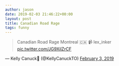 ```yaml
---
author: jason
date: 2019-02-03 21:46:22+00:00
layout: post
title: Canadian Road Rage
tags: funny
---
```


> 
> Canadian Road Rage
Montreal 🇨🇦
📹 lex_inker [pic.twitter.com/JG9XilZrCF](https://t.co/JG9XilZrCF)
> 
> 
— Kelly Canuck🍁 (@KellyCanuckTO) [February 3, 2019](https://twitter.com/KellyCanuckTO/status/1092062362419556352?ref_src=twsrc%5Etfw)</blockquote>




